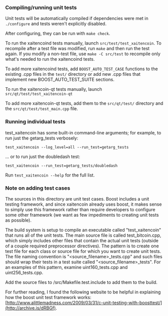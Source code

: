 ### Compiling/running unit tests

Unit tests will be automatically compiled if dependencies were met in `./configure`
and tests weren't explicitly disabled.

After configuring, they can be run with `make check`.

To run the xaitencoind tests manually, launch `src/test/test_xaitencoin`. To recompile
after a test file was modified, run `make` and then run the test again. If you
modify a non-test file, use `make -C src/test` to recompile only what's needed
to run the xaitencoind tests.

To add more xaitencoind tests, add `BOOST_AUTO_TEST_CASE` functions to the existing
.cpp files in the `test/` directory or add new .cpp files that
implement new BOOST_AUTO_TEST_SUITE sections.

To run the xaitencoin-qt tests manually, launch `src/qt/test/test_xaitencoin-qt`

To add more xaitencoin-qt tests, add them to the `src/qt/test/` directory and
the `src/qt/test/test_main.cpp` file.

### Running individual tests

test_xaitencoin has some built-in command-line arguments; for
example, to run just the getarg_tests verbosely:

    test_xaitencoin --log_level=all --run_test=getarg_tests

... or to run just the doubledash test:

    test_xaitencoin --run_test=getarg_tests/doubledash

Run `test_xaitencoin --help` for the full list.

### Note on adding test cases

The sources in this directory are unit test cases.  Boost includes a
unit testing framework, and since xaitencoin already uses boost, it makes
sense to simply use this framework rather than require developers to
configure some other framework (we want as few impediments to creating
unit tests as possible).

The build system is setup to compile an executable called "test_xaitencoin"
that runs all of the unit tests.  The main source file is called
test_bitcoin.cpp, which simply includes other files that contain the
actual unit tests (outside of a couple required preprocessor
directives).  The pattern is to create one test file for each class or
source file for which you want to create unit tests.  The file naming
convention is "<source_filename>_tests.cpp" and such files should wrap
their tests in a test suite called "<source_filename>_tests".  For an
examples of this pattern, examine uint160_tests.cpp and
uint256_tests.cpp.

Add the source files to /src/Makefile.test.include to add them to the build.

For further reading, I found the following website to be helpful in
explaining how the boost unit test framework works:
[http://www.alittlemadness.com/2009/03/31/c-unit-testing-with-boosttest/](http://archive.is/dRBGf).
